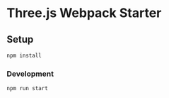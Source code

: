 # Three.js Webpack Starter

## Setup

```bash
npm install
```

### Development

```shell
npm run start
```
